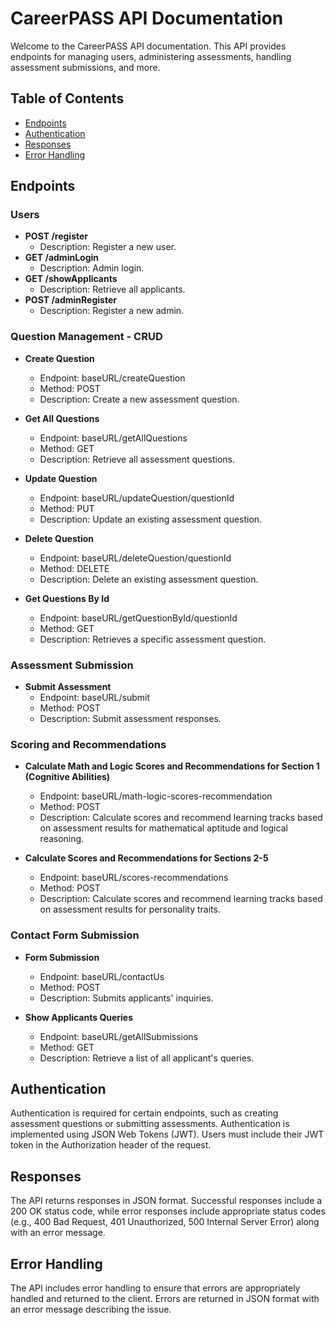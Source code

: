 # CareerPASS API Documentation

Welcome to the CareerPASS API documentation. This API provides endpoints for managing users, administering assessments, handling assessment submissions, and more.

## Table of Contents

- [Endpoints](#endpoints)
- [Authentication](#authentication)
- [Responses](#responses)
- [Error Handling](#error-handling)

## Endpoints

### Users

- **POST /register**
  - Description: Register a new user.
- **GET /adminLogin**
  - Description: Admin login.
- **GET /showApplicants**
  - Description: Retrieve all applicants.
- **POST /adminRegister**
  - Description: Register a new admin.

### Question Management - CRUD

- **Create Question**
  - Endpoint: baseURL/createQuestion
  - Method: POST
  - Description: Create a new assessment question.

- **Get All Questions**
  - Endpoint: baseURL/getAllQuestions
  - Method: GET
  - Description: Retrieve all assessment questions.

- **Update Question**
  - Endpoint: baseURL/updateQuestion/questionId
  - Method: PUT
  - Description: Update an existing assessment question.

- **Delete Question**
  - Endpoint: baseURL/deleteQuestion/questionId
  - Method: DELETE
  - Description: Delete an existing assessment question.

- **Get Questions By Id**
  - Endpoint: baseURL/getQuestionById/questionId
  - Method: GET
  - Description: Retrieves a specific assessment question.

### Assessment Submission

- **Submit Assessment**
  - Endpoint: baseURL/submit
  - Method: POST
  - Description: Submit assessment responses.

### Scoring and Recommendations

- **Calculate Math and Logic Scores and Recommendations for Section 1 (Cognitive Abilities)**
  - Endpoint: baseURL/math-logic-scores-recommendation
  - Method: POST
  - Description: Calculate scores and recommend learning tracks based on assessment results for mathematical aptitude and logical reasoning.

- **Calculate Scores and Recommendations for Sections 2-5**
  - Endpoint: baseURL/scores-recommendations
  - Method: POST
  - Description: Calculate scores and recommend learning tracks based on assessment results for personality traits.

### Contact Form Submission

- **Form Submission**
  - Endpoint: baseURL/contactUs
  - Method: POST
  - Description: Submits applicants' inquiries.

- **Show Applicants Queries**
  - Endpoint: baseURL/getAllSubmissions
  - Method: GET
  - Description: Retrieve a list of all applicant's queries.

## Authentication

Authentication is required for certain endpoints, such as creating assessment questions or submitting assessments. Authentication is implemented using JSON Web Tokens (JWT). Users must include their JWT token in the Authorization header of the request.

## Responses

The API returns responses in JSON format. Successful responses include a 200 OK status code, while error responses include appropriate status codes (e.g., 400 Bad Request, 401 Unauthorized, 500 Internal Server Error) along with an error message.

## Error Handling

The API includes error handling to ensure that errors are appropriately handled and returned to the client. Errors are returned in JSON format with an error message describing the issue.
